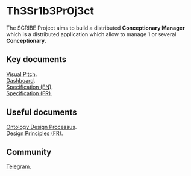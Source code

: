 # Th3Sr1b3Pr0j3ct
The SCRIBE Project aims to build a distributed **Conceptionary Manager** which is a distributed application which allow to manage 1 or several **Conceptionary**. 

Key documents
-
<a href="http://bit.ly/2HTCL9k">Visual Pitch</a>.  
<a href="http://bit.ly/2TFAOys">Dashboard</a>.  
<a href="http://bit.ly/2HTpM6K">Specification (EN)</a>.  
<a href="http://bit.ly/2UeH9FK">Specification (FR)</a>.  

Useful documents
-
<a href="http://bit.ly/2G9qF8R">Ontology Design Processus</a>.  
<a href="http://bit.ly/2UgtDCf">Design Principles (FR)</a>.  

Community
-
<a href="https://t.me/TheScribeProject">Telegram</a>.  
